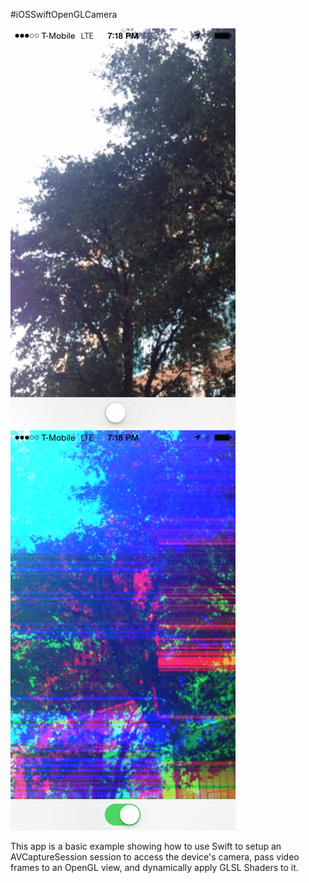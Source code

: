 #iOSSwiftOpenGLCamera

![Example](without_shader.gif) ![Example](with_shader.gif)

This app is a basic example showing how to use Swift to setup an AVCaptureSession session to access the device's camera, pass video frames to an OpenGL view, and dynamically apply GLSL Shaders to it.